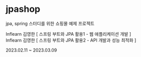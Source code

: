 # jpashop

jpa, spring 스터디를 위한 쇼핑몰 예제 프로젝트

Inflearn 김영한 [ 스프링 부트와 JPA 활용1 - 웹 애플리케이션 개발 ] <br/>
Inflearn 김영한 [ 스프링 부트와 JPA 활용2 - API 개발과 성능 최적화 ]

2023.02.11 ~ 2023.03.09
